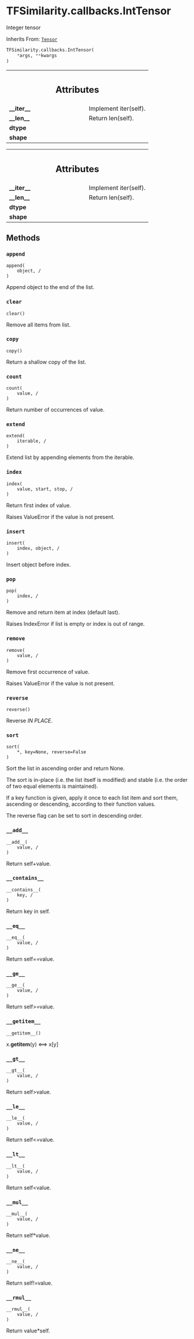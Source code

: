 # TFSimilarity.callbacks.IntTensor





Integer tensor

Inherits From: [`Tensor`](../../TFSimilarity/callbacks/Tensor.md)

```python
TFSimilarity.callbacks.IntTensor(
    *args, **kwargs
)
```



<!-- Placeholder for "Used in" -->


<!-- Tabular view -->
 <table class="responsive fixed orange">
<colgroup><col width="214px"><col></colgroup>
<tr><th colspan="2"><h2 class="add-link">Attributes</h2></th></tr>

<tr>
<td>
<b>__iter__</b>
</td>
<td>
Implement iter(self).
</td>
</tr><tr>
<td>
<b>__len__</b>
</td>
<td>
Return len(self).
</td>
</tr><tr>
<td>
<b>dtype</b>
</td>
<td>

</td>
</tr><tr>
<td>
<b>shape</b>
</td>
<td>

</td>
</tr>
</table>





<!-- Tabular view -->
 <table class="responsive fixed orange">
<colgroup><col width="214px"><col></colgroup>
<tr><th colspan="2"><h2 class="add-link">Attributes</h2></th></tr>

<tr>
<td>
<b>__iter__</b>
</td>
<td>
Implement iter(self).
</td>
</tr><tr>
<td>
<b>__len__</b>
</td>
<td>
Return len(self).
</td>
</tr><tr>
<td>
<b>dtype</b>
</td>
<td>

</td>
</tr><tr>
<td>
<b>shape</b>
</td>
<td>

</td>
</tr>
</table>



## Methods

<h3 id="append"><code>append</code></h3>

<pre class="devsite-click-to-copy prettyprint lang-py tfo-signature-link">
<code>append(
    object, /
)
</code></pre>

Append object to the end of the list.


<h3 id="clear"><code>clear</code></h3>

<pre class="devsite-click-to-copy prettyprint lang-py tfo-signature-link">
<code>clear()
</code></pre>

Remove all items from list.


<h3 id="copy"><code>copy</code></h3>

<pre class="devsite-click-to-copy prettyprint lang-py tfo-signature-link">
<code>copy()
</code></pre>

Return a shallow copy of the list.


<h3 id="count"><code>count</code></h3>

<pre class="devsite-click-to-copy prettyprint lang-py tfo-signature-link">
<code>count(
    value, /
)
</code></pre>

Return number of occurrences of value.


<h3 id="extend"><code>extend</code></h3>

<pre class="devsite-click-to-copy prettyprint lang-py tfo-signature-link">
<code>extend(
    iterable, /
)
</code></pre>

Extend list by appending elements from the iterable.


<h3 id="index"><code>index</code></h3>

<pre class="devsite-click-to-copy prettyprint lang-py tfo-signature-link">
<code>index(
    value, start, stop, /
)
</code></pre>

Return first index of value.

Raises ValueError if the value is not present.

<h3 id="insert"><code>insert</code></h3>

<pre class="devsite-click-to-copy prettyprint lang-py tfo-signature-link">
<code>insert(
    index, object, /
)
</code></pre>

Insert object before index.


<h3 id="pop"><code>pop</code></h3>

<pre class="devsite-click-to-copy prettyprint lang-py tfo-signature-link">
<code>pop(
    index, /
)
</code></pre>

Remove and return item at index (default last).

Raises IndexError if list is empty or index is out of range.

<h3 id="remove"><code>remove</code></h3>

<pre class="devsite-click-to-copy prettyprint lang-py tfo-signature-link">
<code>remove(
    value, /
)
</code></pre>

Remove first occurrence of value.

Raises ValueError if the value is not present.

<h3 id="reverse"><code>reverse</code></h3>

<pre class="devsite-click-to-copy prettyprint lang-py tfo-signature-link">
<code>reverse()
</code></pre>

Reverse *IN PLACE*.


<h3 id="sort"><code>sort</code></h3>

<pre class="devsite-click-to-copy prettyprint lang-py tfo-signature-link">
<code>sort(
    *, key=None, reverse=False
)
</code></pre>

Sort the list in ascending order and return None.

The sort is in-place (i.e. the list itself is modified) and stable (i.e. the
order of two equal elements is maintained).

If a key function is given, apply it once to each list item and sort them,
ascending or descending, according to their function values.

The reverse flag can be set to sort in descending order.

<h3 id="__add__"><code>__add__</code></h3>

<pre class="devsite-click-to-copy prettyprint lang-py tfo-signature-link">
<code>__add__(
    value, /
)
</code></pre>

Return self+value.


<h3 id="__contains__"><code>__contains__</code></h3>

<pre class="devsite-click-to-copy prettyprint lang-py tfo-signature-link">
<code>__contains__(
    key, /
)
</code></pre>

Return key in self.


<h3 id="__eq__"><code>__eq__</code></h3>

<pre class="devsite-click-to-copy prettyprint lang-py tfo-signature-link">
<code>__eq__(
    value, /
)
</code></pre>

Return self==value.


<h3 id="__ge__"><code>__ge__</code></h3>

<pre class="devsite-click-to-copy prettyprint lang-py tfo-signature-link">
<code>__ge__(
    value, /
)
</code></pre>

Return self>=value.


<h3 id="__getitem__"><code>__getitem__</code></h3>

<pre class="devsite-click-to-copy prettyprint lang-py tfo-signature-link">
<code>__getitem__()
</code></pre>

x.__getitem__(y) <==> x[y]


<h3 id="__gt__"><code>__gt__</code></h3>

<pre class="devsite-click-to-copy prettyprint lang-py tfo-signature-link">
<code>__gt__(
    value, /
)
</code></pre>

Return self>value.


<h3 id="__le__"><code>__le__</code></h3>

<pre class="devsite-click-to-copy prettyprint lang-py tfo-signature-link">
<code>__le__(
    value, /
)
</code></pre>

Return self<=value.


<h3 id="__lt__"><code>__lt__</code></h3>

<pre class="devsite-click-to-copy prettyprint lang-py tfo-signature-link">
<code>__lt__(
    value, /
)
</code></pre>

Return self<value.


<h3 id="__mul__"><code>__mul__</code></h3>

<pre class="devsite-click-to-copy prettyprint lang-py tfo-signature-link">
<code>__mul__(
    value, /
)
</code></pre>

Return self*value.


<h3 id="__ne__"><code>__ne__</code></h3>

<pre class="devsite-click-to-copy prettyprint lang-py tfo-signature-link">
<code>__ne__(
    value, /
)
</code></pre>

Return self!=value.


<h3 id="__rmul__"><code>__rmul__</code></h3>

<pre class="devsite-click-to-copy prettyprint lang-py tfo-signature-link">
<code>__rmul__(
    value, /
)
</code></pre>

Return value*self.




